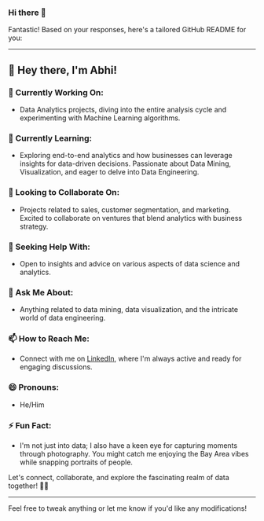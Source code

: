 ### Hi there 👋

Fantastic! Based on your responses, here's a tailored GitHub README for you:

---

## 👋 Hey there, I'm Abhi!

### 🔭 Currently Working On:
- Data Analytics projects, diving into the entire analysis cycle and experimenting with Machine Learning algorithms.

### 🌱 Currently Learning:
- Exploring end-to-end analytics and how businesses can leverage insights for data-driven decisions. Passionate about Data Mining, Visualization, and eager to delve into Data Engineering.

### 👯 Looking to Collaborate On:
- Projects related to sales, customer segmentation, and marketing. Excited to collaborate on ventures that blend analytics with business strategy.

### 🤔 Seeking Help With:
- Open to insights and advice on various aspects of data science and analytics.

### 💬 Ask Me About:
- Anything related to data mining, data visualization, and the intricate world of data engineering.

### 📫 How to Reach Me:
- Connect with me on [LinkedIn](https://www.linkedin.com/in/meetabhi/), where I'm always active and ready for engaging discussions.

### 😄 Pronouns:
- He/Him

### ⚡ Fun Fact:
- I'm not just into data; I also have a keen eye for capturing moments through photography. You might catch me enjoying the Bay Area vibes while snapping portraits of people.

Let's connect, collaborate, and explore the fascinating realm of data together! 🚀✨

---

Feel free to tweak anything or let me know if you'd like any modifications!
